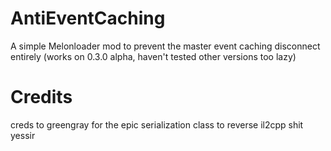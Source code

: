 # AntiEventCaching
A simple Melonloader mod to prevent the master event caching disconnect entirely
(works on 0.3.0 alpha, haven't tested other versions too lazy)

# Credits
creds to greengray for the epic serialization class to reverse il2cpp shit yessir
